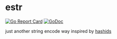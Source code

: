 # estr
[![Go Report Card](https://goreportcard.com/badge/github.com/wusphinx/estr)](https://goreportcard.com/report/github.com/wusphinx/estr)
[![GoDoc](https://godoc.org/github.com/wusphinx/estr?status.svg)](https://godoc.org/github.com/wusphinx/estr)

just another string encode way inspired by [hashids](https://hashids.org/)
